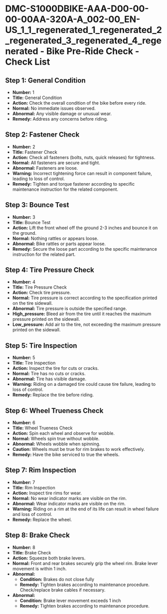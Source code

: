 # DMC-S1000DBIKE-AAA-D00-00-00-00AA-320A-A_002-00_EN-US_1_1_regenerated_1_regenerated_2_regenerated_3_regenerated_4_regenerated - Bike Pre-Ride Check - Check List

## Step 1: General Condition

*   **Number:** 1
*   **Title:** General Condition
*   **Action:** Check the overall condition of the bike before every ride.
*   **Normal:** No immediate issues observed.
*   **Abnormal:** Any visible damage or unusual wear.
*   **Remedy:** Address any concerns before riding.

## Step 2: Fastener Check

*   **Number:** 2
*   **Title:** Fastener Check
*   **Action:** Check all fasteners (bolts, nuts, quick releases) for tightness.
*   **Normal:** All fasteners are secure and tight.
*   **Abnormal:** Fasteners are loose.
*   **Warning:** Incorrect tightening force can result in component failure, leading to loss of control.
*   **Remedy:** Tighten and torque fastener according to specific maintenance instruction for the related component.

## Step 3: Bounce Test

*   **Number:** 3
*   **Title:** Bounce Test
*   **Action:** Lift the front wheel off the ground 2-3 inches and bounce it on the ground.
*   **Normal:** Nothing rattles or appears loose.
*   **Abnormal:** Bike rattles or parts appear loose.
*   **Remedy:** Secure the loose part according to the specific maintenance instruction for the related part.

## Step 4: Tire Pressure Check

*   **Number:** 4
*   **Title:** Tire Pressure Check
*   **Action:** Check tire pressure.
*   **Normal:** Tire pressure is correct according to the specification printed on the tire sidewall.
*   **Abnormal:** Tire pressure is outside the specified range.
*   **High_pressure:** Bleed air from the tire until it reaches the maximum pressure printed on the sidewall.
*   **Low_pressure:** Add air to the tire, not exceeding the maximum pressure printed on the sidewall.

## Step 5: Tire Inspection

*   **Number:** 5
*   **Title:** Tire Inspection
*   **Action:** Inspect the tire for cuts or cracks.
*   **Normal:** Tire has no cuts or cracks.
*   **Abnormal:** Tire has visible damage.
*   **Warning:** Riding on a damaged tire could cause tire failure, leading to loss of control.
*   **Remedy:** Replace the tire before riding.

## Step 6: Wheel Trueness Check

*   **Number:** 6
*   **Title:** Wheel Trueness Check
*   **Action:** Spin each wheel and observe for wobble.
*   **Normal:** Wheels spin true without wobble.
*   **Abnormal:** Wheels wobble when spinning.
*   **Caution:** Wheels must be true for rim brakes to work effectively.
*   **Remedy:** Have the bike serviced to true the wheels.

## Step 7: Rim Inspection

*   **Number:** 7
*   **Title:** Rim Inspection
*   **Action:** Inspect tire rims for wear.
*   **Normal:** No wear indicator marks are visible on the rim.
*   **Abnormal:** Wear indicator marks are visible on the rim.
*   **Warning:** Riding on a rim at the end of its life can result in wheel failure and loss of control.
*   **Remedy:** Replace the wheel.

## Step 8: Brake Check

*   **Number:** 8
*   **Title:** Brake Check
*   **Action:** Squeeze both brake levers.
*   **Normal:** Front and rear brakes securely grip the wheel rim. Brake lever movement is within 1 inch.
*   **Abnormal:**
    *   **Condition:** Brakes do not close fully
    *   **Remedy:** Tighten brakes according to maintenance procedure. Check/replace brake cables if necessary.
*   **Abnormal:**
    *   **Condition:** Brake lever movement exceeds 1 inch
    *   **Remedy:** Tighten brakes according to maintenance procedure.